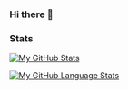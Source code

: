 ### Hi there 👋

<!--
**jackkolokasis/jackkolokasis** is a ✨ _special_ ✨ repository because its `README.md` (this file) appears on your GitHub profile.

Here are some ideas to get you started:

- 🔭 I’m currently working on TeraHeap
- 🌱 I’m currently learning ...
- 👯 I’m looking to collaborate on ...
- 🤔 I’m looking for help with ...
- 💬 Ask me about ...
- 📫 How to reach me: ...
- 😄 Pronouns: ...
- ⚡ Fun fact: ...
-->

### Stats
 
[![My GitHub Stats](https://github-readme-stats.vercel.app/api/?username=jackkolokasis&count_private=true&theme=onedark&showicons=true)]()


[![My GitHub Language Stats](https://github-readme-stats.vercel.app/api/top-langs/?username=jackkolokasis&langs_count=5&theme=onedark)]()
